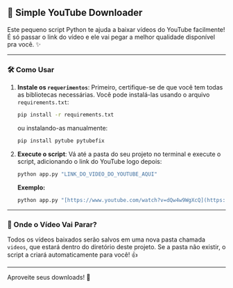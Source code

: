 ## 🚀 Simple YouTube Downloader

Este pequeno script Python te ajuda a baixar vídeos do YouTube facilmente! É só passar o link do vídeo e ele vai pegar a melhor qualidade disponível pra você. ✨

---

### 🛠️ Como Usar

1.  **Instale os `requerimentos`**:
    Primeiro, certifique-se de que você tem todas as bibliotecas necessárias. Você pode instalá-las usando o arquivo `requirements.txt`:
    ```bash
    pip install -r requirements.txt
    ```
    ou instalando-as manualmente:
     ```bash
     pip install pytube pytubefix
     ```
3.  **Execute o script**:
    Vá até a pasta do seu projeto no terminal e execute o script, adicionando o link do YouTube logo depois:
    ```bash
    python app.py "LINK_DO_VIDEO_DO_YOUTUBE_AQUI"
    ```
    **Exemplo:**
    ```bash
    python app.py "[https://www.youtube.com/watch?v=dQw4w9WgXcQ](https://www.youtube.com/watch?v=dQw4w9WgXcQ)"
    ```

---

### 📁 Onde o Vídeo Vai Parar?

Todos os vídeos baixados serão salvos em uma nova pasta chamada `videos`, que estará dentro do diretório deste projeto. Se a pasta não existir, o script a criará automaticamente para você! 👍

---

Aproveite seus downloads! 🎉
